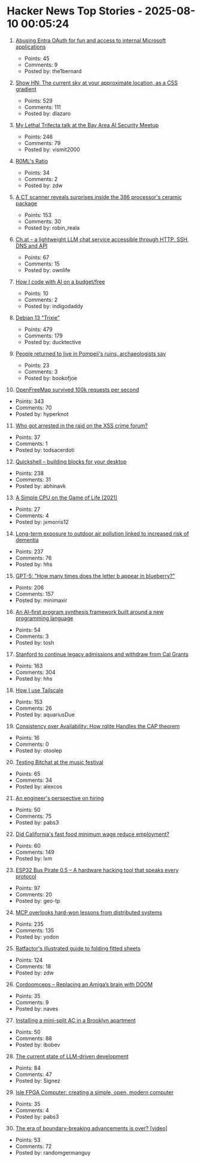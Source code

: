 # Hacker News Top Stories - 2025-08-10 00:05:24

1. [Abusing Entra OAuth for fun and access to internal Microsoft applications](https://research.eye.security/consent-and-compromise/)
   - Points: 45
   - Comments: 9
   - Posted by: the1bernard

2. [Show HN: The current sky at your approximate location, as a CSS gradient](https://sky.dlazaro.ca)
   - Points: 529
   - Comments: 111
   - Posted by: dlazaro

3. [My Lethal Trifecta talk at the Bay Area AI Security Meetup](https://simonwillison.net/2025/Aug/9/bay-area-ai/)
   - Points: 246
   - Comments: 79
   - Posted by: vismit2000

4. [R0ML's Ratio](https://blog.glyph.im/2025/08/r0mls-ratio.html)
   - Points: 34
   - Comments: 2
   - Posted by: zdw

5. [A CT scanner reveals surprises inside the 386 processor's ceramic package](https://www.righto.com/2025/08/intel-386-package-ct-scan.html)
   - Points: 153
   - Comments: 30
   - Posted by: robin_reala

6. [Ch.at – a lightweight LLM chat service accessible through HTTP, SSH, DNS and API](https://ch.at/)
   - Points: 67
   - Comments: 15
   - Posted by: ownlife

7. [How I code with AI on a budget/free](https://wuu73.org/blog/aiguide1.html)
   - Points: 10
   - Comments: 2
   - Posted by: indigodaddy

8. [Debian 13 "Trixie"](https://www.debian.org/News/2025/20250809)
   - Points: 479
   - Comments: 179
   - Posted by: ducktective

9. [People returned to live in Pompeii's ruins, archaeologists say](https://www.bbc.com/news/articles/c62wx23y2v1o)
   - Points: 23
   - Comments: 3
   - Posted by: bookofjoe

10. [OpenFreeMap survived 100k requests per second](https://blog.hyperknot.com/p/openfreemap-survived-100000-requests)
   - Points: 343
   - Comments: 70
   - Posted by: hyperknot

11. [Who got arrested in the raid on the XSS crime forum?](https://krebsonsecurity.com/2025/08/who-got-arrested-in-the-raid-on-the-xss-crime-forum/)
   - Points: 37
   - Comments: 1
   - Posted by: todsacerdoti

12. [Quickshell – building blocks for your desktop](https://quickshell.org/)
   - Points: 238
   - Comments: 31
   - Posted by: abhinavk

13. [A Simple CPU on the Game of Life (2021)](https://nicholas.carlini.com/writing/2021/unlimited-register-machine-game-of-life.html)
   - Points: 27
   - Comments: 4
   - Posted by: jxmorris12

14. [Long-term exposure to outdoor air pollution linked to increased risk of dementia](https://www.cam.ac.uk/research/news/long-term-exposure-to-outdoor-air-pollution-linked-to-increased-risk-of-dementia)
   - Points: 237
   - Comments: 76
   - Posted by: hhs

15. [GPT-5: "How many times does the letter b appear in blueberry?"](https://bsky.app/profile/kjhealy.co/post/3lvtxbtexg226)
   - Points: 206
   - Comments: 157
   - Posted by: minimaxir

16. [An AI-first program synthesis framework built around a new programming language](https://queue.acm.org/detail.cfm?id=3746223)
   - Points: 54
   - Comments: 3
   - Posted by: tosh

17. [Stanford to continue legacy admissions and withdraw from Cal Grants](https://www.forbes.com/sites/michaeltnietzel/2025/08/08/stanford-to-continue-legacy-admissions-and-withdraw-from-cal-grants/)
   - Points: 163
   - Comments: 304
   - Posted by: hhs

18. [How I use Tailscale](https://chameth.com/how-i-use-tailscale/)
   - Points: 153
   - Comments: 26
   - Posted by: aquariusDue

19. [Consistency over Availability: How rqlite Handles the CAP theorem](https://philipotoole.com/consistency-over-availability-how-rqlite-handles-the-cap-theorem/)
   - Points: 16
   - Comments: 0
   - Posted by: otoolep

20. [Testing Bitchat at the music festival](https://primal.net/saunter/testing-bitchat-at-the-music-festival)
   - Points: 65
   - Comments: 34
   - Posted by: alexcos

21. [An engineer's perspective on hiring](https://jyn.dev/an-engineers-perspective-on-hiring)
   - Points: 50
   - Comments: 75
   - Posted by: pabs3

22. [Did California's fast food minimum wage reduce employment?](https://www.nber.org/papers/w34033)
   - Points: 60
   - Comments: 149
   - Posted by: lxm

23. [ESP32 Bus Pirate 0.5 – A hardware hacking tool that speaks every protocol](https://github.com/geo-tp/ESP32-Bus-Pirate)
   - Points: 97
   - Comments: 20
   - Posted by: geo-tp

24. [MCP overlooks hard-won lessons from distributed systems](https://julsimon.medium.com/why-mcps-disregard-for-40-years-of-rpc-best-practices-will-burn-enterprises-8ef85ce5bc9b)
   - Points: 235
   - Comments: 135
   - Posted by: yodon

25. [Ratfactor's illustrated guide to folding fitted sheets](https://ratfactor.com/cards/fitted-sheets)
   - Points: 124
   - Comments: 18
   - Posted by: zdw

26. [Cordoomceps – Replacing an Amiga’s brain with DOOM](https://mjg59.dreamwidth.org/73001.html)
   - Points: 35
   - Comments: 9
   - Posted by: naves

27. [Installing a mini-split AC in a Brooklyn apartment](https://probablydance.com/2025/08/04/installing-a-mini-split-ac-in-a-brooklyn-apartment/)
   - Points: 50
   - Comments: 88
   - Posted by: ibobev

28. [The current state of LLM-driven development](http://blog.tolki.dev/posts/2025/08-07-llms/)
   - Points: 84
   - Comments: 47
   - Posted by: Signez

29. [Isle FPGA Computer: creating a simple, open, modern computer](https://projectf.io/isle/fpga-computer.html)
   - Points: 35
   - Comments: 4
   - Posted by: pabs3

30. [The era of boundary-breaking advancements is over? [video]](https://www.youtube.com/watch?v=hkAH7-u7t5k)
   - Points: 53
   - Comments: 72
   - Posted by: randomgermanguy

